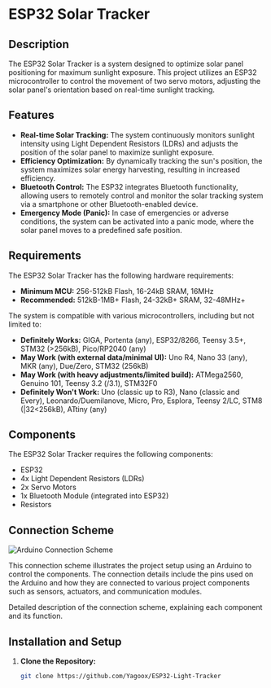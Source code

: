 # ESP32 Solar Tracker

## Description

The ESP32 Solar Tracker is a system designed to optimize solar panel positioning for maximum sunlight exposure. This project utilizes an ESP32 microcontroller to control the movement of two servo motors, adjusting the solar panel's orientation based on real-time sunlight tracking.

## Features

- **Real-time Solar Tracking:** The system continuously monitors sunlight intensity using Light Dependent Resistors (LDRs) and adjusts the position of the solar panel to maximize sunlight exposure.
- **Efficiency Optimization:** By dynamically tracking the sun's position, the system maximizes solar energy harvesting, resulting in increased efficiency.
- **Bluetooth Control:** The ESP32 integrates Bluetooth functionality, allowing users to remotely control and monitor the solar tracking system via a smartphone or other Bluetooth-enabled device.
- **Emergency Mode (Panic):** In case of emergencies or adverse conditions, the system can be activated into a panic mode, where the solar panel moves to a predefined safe position.

## Requirements

The ESP32 Solar Tracker has the following hardware requirements:

- **Minimum MCU:** 256-512kB Flash, 16-24kB SRAM, 16MHz
- **Recommended:** 512kB-1MB+ Flash, 24-32kB+ SRAM, 32-48MHz+

The system is compatible with various microcontrollers, including but not limited to:

- **Definitely Works:** GIGA, Portenta (any), ESP32/8266, Teensy 3.5+, STM32 (>256kB), Pico/RP2040 (any)
- **May Work (with external data/minimal UI):** Uno R4, Nano 33 (any), MKR (any), Due/Zero, STM32 (256kB)
- **May Work (with heavy adjustments/limited build):** ATMega2560, Genuino 101, Teensy 3.2 (/3.1), STM32F0
- **Definitely Won't Work:** Uno (classic up to R3), Nano (classic and Every), Leonardo/Duemilanove, Micro, Pro, Esplora, Teensy 2/LC, STM8 (|32<256kB), ATtiny (any)

## Components

The ESP32 Solar Tracker requires the following components:

- ESP32
- 4x Light Dependent Resistors (LDRs)
- 2x Servo Motors
- 1x Bluetooth Module (integrated into ESP32)
- Resistors

## Connection Scheme

![Arduino Connection Scheme]([link_to_scheme_image.png](https://i.postimg.cc/SQ6hHyhy/esquema-solar-tracker.png))

This connection scheme illustrates the project setup using an Arduino to control the components. The connection details include the pins used on the Arduino and how they are connected to various project components such as sensors, actuators, and communication modules.

Detailed description of the connection scheme, explaining each component and its function.

## Installation and Setup

1. **Clone the Repository:** 
   ```bash
   git clone https://github.com/Yagoox/ESP32-Light-Tracker
